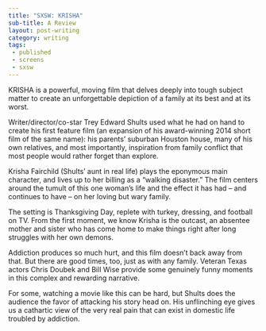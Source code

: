 ```yaml
---
title: "SXSW: KRISHA"
sub-title: A Review
layout: post-writing
category: writing
tags:
 - published
 - screens
 - sxsw
---
```


KRISHA is a powerful, moving film that delves deeply into tough subject matter to create an unforgettable depiction of a family at its best and at its worst.

Writer/director/co-star Trey Edward Shults used what he had on hand to create his first feature film (an expansion of his award-winning 2014 short film of the same name): his parents’ suburban Houston house, many of his own relatives, and most importantly, inspiration from family conflict that most people would rather forget than explore.

Krisha Fairchild (Shults’ aunt in real life) plays the eponymous main character, and lives up to her billing as a “walking disaster.” The film centers around the tumult of this one woman’s life and the effect it has had – and continues to have – on her loving but wary family.

The setting is Thanksgiving Day, replete with turkey, dressing, and football on TV. From the first moment, we know Krisha is the outcast, an absentee mother and sister who has come home to make things right after long struggles with her own demons.

Addiction produces so much hurt, and this film doesn’t back away from that. But there are good times, too, just as with any family. Veteran Texas actors Chris Doubek and Bill Wise provide some genuinely funny moments in this complex and rewarding narrative.

For some, watching a movie like this can be hard, but Shults does the audience the favor of attacking his story head on. His unflinching eye gives us a cathartic view of the very real pain that can exist in domestic life troubled by addiction.


<!-- <a href="" target="blank">
  <img src="" alt="">
</a> -->

<!-- (Originally published by the Austin Chronicle on XXXXXX under the title [title](http).) -->